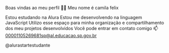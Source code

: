 Boas vindas ao meu perfil 💙💙
Meu nome é camila felix

Estou estudando na Alura
Estou me desenvolvendo na linguagem JavaScript
Utilizo esse espaço para minha organização e compartilhamento dos meu projetos desenvolvidos
Você pode entrar em contato comigo 📫
00001105269681sp@al.educacao.sp.gov.br

@alurastartestudante
